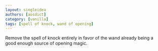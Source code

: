 ```yaml
---
layout: singleidea
authors: [aosdict]
category: [vanilla]
tags: [spell of knock, wand of opening]
---
```

Remove the spell of knock entirely in favor of the wand already being a good enough source of opening magic.
